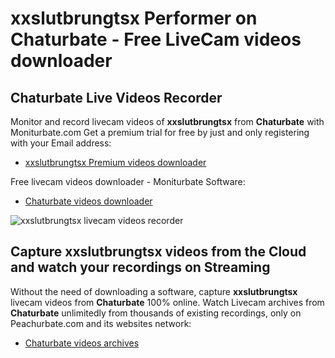 # xxslutbrungtsx Performer on Chaturbate - Free LiveCam videos downloader

## Chaturbate Live Videos Recorder

Monitor and record livecam videos of **xxslutbrungtsx** from **Chaturbate** with Moniturbate.com
Get a premium trial for free by just and only registering with your Email address:
* [xxslutbrungtsx Premium videos downloader](https://moniturbate.com/request-demo-licence-key.html)

Free livecam videos downloader - Moniturbate Software:
* [Chaturbate videos downloader](https://moniturbate.com/moniturbate-download-software.html)

![xxslutbrungtsx livecam videos recorder](https://peachurnet.com/templates/moniturbate-software.png)


## Capture xxslutbrungtsx videos from the Cloud and watch your recordings on Streaming

Without the need of downloading a software, capture **xxslutbrungtsx** livecam videos from **Chaturbate** 100% online.
Watch Livecam archives from **Chaturbate** unlimitedly from thousands of existing recordings, only on Peachurbate.com and its websites network:
* [Chaturbate videos archives](https://peachurnet.com/)